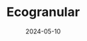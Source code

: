 ---  
layout: startup_page  
title: "Ecogranular"  
id: "lifeecogranularwater.com"  
permalink: "/ecogranularlifeecogranularwater.com05102024/"  
website: "https://www.lifeecogranularwater.com"  
funding_round: ""  
funding_amount: "€174K"  
investors: "BeAble Capital"  
about: "Ecogranular, a spin-off from the University of Granada, has developed a technology for wastewater treatment using continuous granular biomass. This innovation minimizes biomass loss, reduces sludge, and saves resources, leading to improved water quality and reduced environmental impact."  
markets: "Water Treatment, Biotech, Water, Water Purification"  
hq: "Madrid, Spain"  
founded_year: "2024"  
linkedin: ""  
twitter: ""  
instagram: ""  
facebook: ""  
crunchbase: "https://www.crunchbase.com/organization/ecogranular/signals_and_news"  
pitchbook: ""  

date_display: "10-May-2024"  
date: "2024-05-10"

# SEO Optimization  
meta_title: "Ecogranular -  Funding (€174K)"  
meta_description: "Ecogranular, Ecogranular, a spin-off from the University of Granada, has developed a technology for wastewater treatment using continuous granular biomass. This in..."  
meta_keywords: "Ecogranular, Water Treatment, Biotech, Water, Water Purification,  funding"  
canonical_url: "https://startup.projectstartups.com/ecogranularlifeecogranularwater.com05102024/"  
---